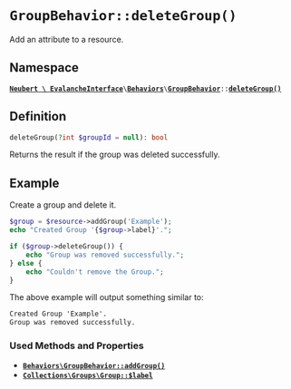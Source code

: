 # `GroupBehavior::deleteGroup()`

Add an attribute to a resource.

## Namespace

[**`Neubert \ EvalancheInterface`**](#)`\`[**`Behaviors`**](#)`\`[**`GroupBehavior`**](#)`::`[**`deleteGroup()`**](#)

## Definition

```php
deleteGroup(?int $groupId = null): bool
```

Returns the result if the group was deleted successfully.

## Example

Create a group and delete it.

```php
$group = $resource->addGroup('Example');
echo "Created Group '{$group->label}'.";

if ($group->deleteGroup()) {
    echo "Group was removed successfully.";
} else {
    echo "Couldn't remove the Group.";
}
```

The above example will output something similar to:

```txt
Created Group 'Example'.
Group was removed successfully.
```

### Used Methods and Properties
- [**`Behaviors\GroupBehavior::addGroup()`**](#)
- [**`Collections\Groups\Group::$label`**](#)
